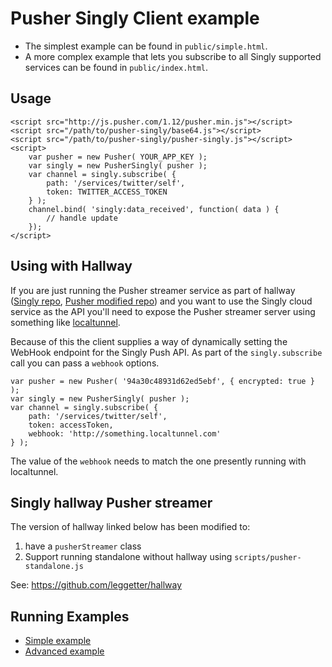 # Pusher Singly Client example

* The simplest example can be found in `public/simple.html`.
* A more complex example that lets you subscribe to all Singly supported services can be found in `public/index.html`.

## Usage

	<script src="http://js.pusher.com/1.12/pusher.min.js"></script>
	<script src="/path/to/pusher-singly/base64.js"></script>
	<script src="/path/to/pusher-singly/pusher-singly.js"></script>
	<script>
		var pusher = new Pusher( YOUR_APP_KEY );
		var singly = new PusherSingly( pusher );
		var channel = singly.subscribe( {
			path: '/services/twitter/self',
			token: TWITTER_ACCESS_TOKEN
		} );
		channel.bind( 'singly:data_received', function( data ) {
			// handle update
		});
	</script>

## Using with Hallway

If you are just running the Pusher streamer service as part of hallway ([Singly repo](https://github.com/Singly/hallway), [Pusher modified repo](https://github.com/leggetter/hallway)) and you want to use the Singly cloud service as the API you'll need to expose the Pusher streamer server using something like [localtunnel](http://progrium.com/localtunnel/).

Because of this the client supplies a way of dynamically setting the WebHook endpoint for the
Singly Push API. As part of the `singly.subscribe` call you can pass a `webhook` options.

    var pusher = new Pusher( '94a30c48931d62ed5ebf', { encrypted: true } );
  	var singly = new PusherSingly( pusher );
  	var channel = singly.subscribe( {
  		path: '/services/twitter/self',
  		token: accessToken,
  		webhook: 'http://something.localtunnel.com'
  	} );

The value of the `webhook` needs to match the one presently running with localtunnel.

## Singly hallway Pusher streamer

The version of hallway linked below has been modified to:

1. have a `pusherStreamer` class
2. Support running standalone without hallway using `scripts/pusher-standalone.js`

See: https://github.com/leggetter/hallway

## Running Examples

* [Simple example](http://pusher-singly-client.herokuapp.com/simple.html)
* [Advanced example](http://pusher-singly-client.herokuapp.com/)